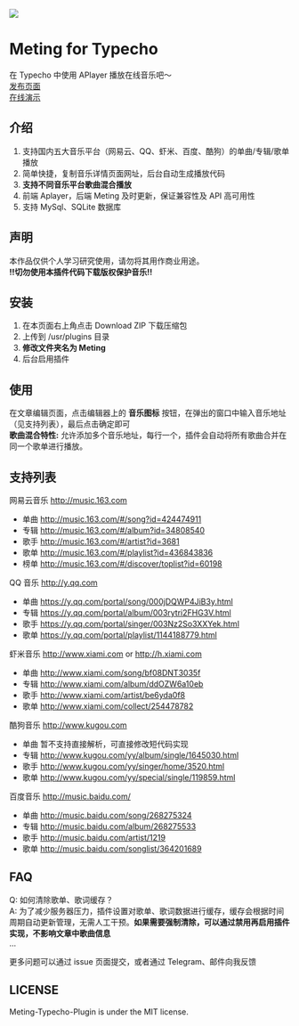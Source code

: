 ![](http://ww2.sinaimg.cn/large/a15b4afegw1fbg1l7wn09j20fw05gq34)

# Meting for Typecho
在 Typecho 中使用 APlayer 播放在线音乐吧～  
[发布页面](https://i-meto.com/meting-typecho/)  
[在线演示](https://demo.i-meto.com)

## 介绍
 1. 支持国内五大音乐平台（网易云、QQ、虾米、百度、酷狗）的单曲/专辑/歌单播放
 2. 简单快捷，复制音乐详情页面网址，后台自动生成播放代码
 3. **支持不同音乐平台歌曲混合播放**
 4. 前端 Aplayer，后端 Meting 及时更新，保证兼容性及 API 高可用性
 5. 支持 MySql、SQLite 数据库

## 声明
本作品仅供个人学习研究使用，请勿将其用作商业用途。  
**!!切勿使用本插件代码下载版权保护音乐!!**

## 安装
 1. 在本页面右上角点击 Download ZIP 下载压缩包
 2. 上传到 /usr/plugins 目录
 3. **修改文件夹名为 Meting**
 4. 后台启用插件

## 使用
在文章编辑页面，点击编辑器上的 **音乐图标** 按钮，在弹出的窗口中输入音乐地址（见支持列表），最后点击确定即可  
**歌曲混合特性:** 允许添加多个音乐地址，每行一个，插件会自动将所有歌曲合并在同一个歌单进行播放。

## 支持列表
网易云音乐 http://music.163.com
 - 单曲 http://music.163.com/#/song?id=424474911
 - 专辑 http://music.163.com/#/album?id=34808540
 - 歌手 http://music.163.com/#/artist?id=3681
 - 歌单 http://music.163.com/#/playlist?id=436843836
 - 榜单 http://music.163.com/#/discover/toplist?id=60198

QQ 音乐 http://y.qq.com
- 单曲 https://y.qq.com/portal/song/000jDQWP4JiB3y.html
- 专辑 https://y.qq.com/portal/album/003rytri2FHG3V.html
- 歌手 https://y.qq.com/portal/singer/003Nz2So3XXYek.html
- 歌单 https://y.qq.com/portal/playlist/1144188779.html

虾米音乐 http://www.xiami.com or http://h.xiami.com
- 单曲 http://www.xiami.com/song/bf08DNT3035f
- 专辑 http://www.xiami.com/album/ddOZW6a10eb
- 歌手 http://www.xiami.com/artist/be6yda0f8
- 歌单 http://www.xiami.com/collect/254478782

酷狗音乐 http://www.kugou.com
- 单曲 暂不支持直接解析，可直接修改短代码实现
- 专辑 http://www.kugou.com/yy/album/single/1645030.html
- 歌手 http://www.kugou.com/yy/singer/home/3520.html
- 歌单 http://www.kugou.com/yy/special/single/119859.html

百度音乐 http://music.baidu.com/
- 单曲 http://music.baidu.com/song/268275324
- 专辑 http://music.baidu.com/album/268275533
- 歌手 http://music.baidu.com/artist/1219
- 歌单 http://music.baidu.com/songlist/364201689

## FAQ
Q: 如何清除歌单、歌词缓存？  
A: 为了减少服务器压力，插件设置对歌单、歌词数据进行缓存，缓存会根据时间周期自动更新管理，无需人工干预。**如果需要强制清除，可以通过禁用再启用插件实现，不影响文章中歌曲信息**  
...

更多问题可以通过 issue 页面提交，或者通过 Telegram、邮件向我反馈

## LICENSE
Meting-Typecho-Plugin is under the MIT license.
